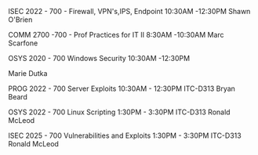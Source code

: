 


ISEC 2022 - 700 - Firewall, VPN's,IPS, Endpoint
10:30AM -12:30PM
Shawn O'Brien

COMM 2700 -700 - Prof Practices for IT II 
8:30AM -10:30AM
Marc Scarfone

OSYS 2020 - 700
Windows Security
10:30AM -12:30PM

Marie Dutka

PROG 2022 - 700
Server Exploits
10:30AM -
12:30PM
ITC-D313
Bryan Beard


OSYS 2022 - 700
Linux Scripting
1:30PM - 3:30PM
ITC-D313
Ronald McLeod

ISEC 2025 - 700
Vulnerabilities
and Exploits
1:30PM - 3:30PM
ITC-D313
Ronald McLeod


